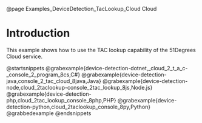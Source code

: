 @page Examples_DeviceDetection_TacLookup_Cloud Cloud

# Introduction

This example shows how to use the TAC lookup capability of the 51Degrees Cloud service.

@startsnippets
@grabexample{device-detection-dotnet,_cloud_2_t_a_c-_console_2_program_8cs,C#}
@grabexample{device-detection-java,console_2_tac_cloud_8java,Java}
@grabexample{device-detection-node,cloud_2taclookup-console_2tac_lookup_8js,Node.js}
@grabexample{device-detection-php,cloud_2tac_lookup_console_8php,PHP}
@grabexample{device-detection-python,cloud_2taclookup_console_8py,Python}
@grabbedexample
@endsnippets
